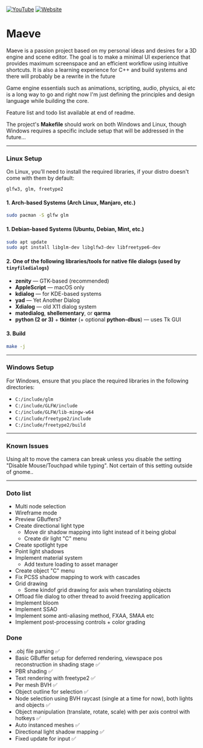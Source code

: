 [![YouTube](https://img.shields.io/badge/YouTube-Subscribe-red?logo=youtube)](https://www.youtube.com/@OskarKassander/videos)
[![Website](https://img.shields.io/badge/Website-Visit-blue?logo=google-chrome)](https://kassander.com)

# Maeve  
Maeve is a passion project based on my personal ideas and desires for a 3D engine and scene editor. The goal is to make a minimal UI experience that provides maximum screenspace and an efficient workflow using intuitive shortcuts. It is also a learning experience for C++ and build systems and there will probably be a rewrite in the future

Game engine essentials such as animations, scripting, audio, physics, ai etc is a long way to go and right now I'm just defining the principles and design language while building the core.

Feature list and todo list available at end of readme.

The project's **Makefile** should work on both Windows and Linux, though Windows requires a specific include setup that will be addressed in the future...

---

### **Linux Setup**  
On Linux, you’ll need to install the required libraries, if your distro doesn't come with them by default:
```
glfw3, glm, freetype2
```

#### **1. Arch-based Systems (Arch Linux, Manjaro, etc.)**
```bash
sudo pacman -S glfw glm
```

#### **1. Debian-based Systems (Ubuntu, Debian, Mint, etc.)**
```bash
sudo apt update
sudo apt install libglm-dev libglfw3-dev libfreetype6-dev
```

#### **2. One of the following libraries/tools for native file dialogs (used by `tinyfiledialogs`)**
- **zenity** — GTK-based (recommended)
- **AppleScript** — macOS only
- **kdialog** — for KDE-based systems
- **yad** — Yet Another Dialog
- **Xdialog** — old X11 dialog system
- **matedialog**, **shellementary**, or **qarma**
- **python (2 or 3)** + **tkinter** (+ optional **python-dbus**) — uses Tk GUI

#### 3. Build
```bash
make -j
```

---

### **Windows Setup**  
For Windows, ensure that you place the required libraries in the following directories:

- `C:/include/glm`
- `C:/include/GLFW/include`
- `C:/include/GLFW/lib-mingw-w64`
- `C:/include/freetype2/include`
- `C:/include/freetype2/build`

---

### **Known Issues**  
Using alt to move the camera can break unless you disable the setting "Disable Mouse/Touchpad while typing". Not certain of this setting outside of gnome..

---

### **Doto list**
- Multi node selection
- Wireframe mode
- Preview GBuffers?
- Create directional light type
    - Move dir shadow mapping into light instead of it being global
    - Create dir light "C" menu
- Create spotlight type
- Point light shadows
- Implement material system
    - Add texture loading to asset manager
- Create object "C" menu
- Fix PCSS shadow mapping to work with cascades
- Grid drawing
    - Some kindof grid drawing for axis when translating objects
- Offload file dialog to other thread to avoid freezing application
- Implement bloom
- Implement SSAO
- Implement some anti-aliasing method, FXAA, SMAA etc
- Implement post-processing controls + color grading

### **Done**
- .obj file parsing ✅
- Basic GBuffer setup for deferred rendering, viewspace pos reconstruction in shading stage ✅
- PBR shading ✅
- Text rendering with freetype2 ✅
- Per mesh BVH ✅
- Object outline for selection ✅
- Node selection using BVH raycast (single at a time for now), both lights and objects ✅
- Object manipulation (translate, rotate, scale) with per axis control with hotkeys ✅
- Auto instanced meshes ✅
- Directional light shadow mapping ✅
- Fixed update for input ✅